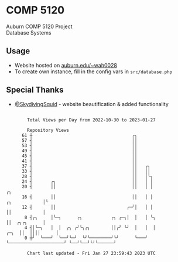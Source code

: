# COMP 5120
Auburn COMP 5120 Project  
Database Systems

## Usage
- Website hosted on [auburn.edu/~wah0028](https://webhome.auburn.edu/~wah0028/)
- To create own instance, fill in the config vars in `src/database.php`

## Special Thanks
- [@SkydivingSquid](https://github.com/SkydivingSquid) - website beautification & added functionality

```

        Total Views per Day from 2022-10-30 to 2023-01-27

        Repository Views
      61 ┼                                      ╭╮
      57 ┤                                      ││
      53 ┤                                      ││
      49 ┤                                      ││
      45 ┤                                      ││
      41 ┤                                      ││
      37 ┤                                      ││   ╭╮
      33 ┤                                      ││   ││
      28 ┤                                      ││   │╰╮
      24 ┤       ╭╮                             ││   │ │
      20 ┤       ││                             ││   │ │                                         ╭╮
      16 ┤       ││                             ││   │ │                           ╭╮            │╰
      12 ┤       ││                           ╭─╯│   │ │                           ││            │
       8 ┤╭╮     │╰─╮      ╭╮           ╭╮ ╭─╮│  │   │ ╰╮                          ││  ╭╮╭╮      │
       4 ┤│╰─╮   │  │  ╭╮ ╭╯╰╮╭╮        ││╭╯ ╰╯  │   │  │                     ╭─╮  ││  ││││      │
       0 ┼╯  ╰───╯  ╰──╯╰─╯  ╰╯╰────────╯╰╯      ╰───╯  ╰─────────────────────╯ ╰──╯╰──╯╰╯╰──────╯

        Chart last updated - Fri Jan 27 23:59:43 2023 UTC
        
```
